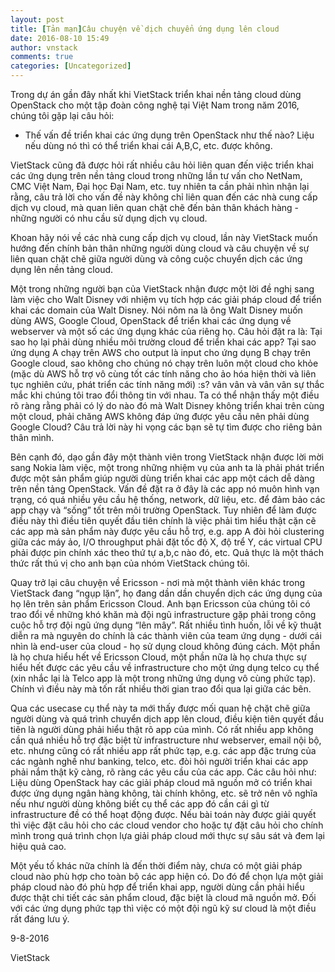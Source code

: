 ```yaml
---
layout: post
title: [Tản mạn]Câu chuyện về dịch chuyển ứng dụng lên cloud
date: 2016-08-10 15:49
author: vnstack
comments: true
categories: [Uncategorized]
---
```

Trong dự án gần đây nhất khi VietStack triển khai nền tảng cloud dùng OpenStack cho một tập đoàn công nghệ tại Việt Nam trong năm 2016, chúng tôi gặp lại câu hỏi:

<ul>
<li>Thế vấn đề triển khai các ứng dụng trên OpenStack như thế nào? Liệu nếu dùng nó thì có thể triển khai cái A,B,C, etc. được không.</li>
</ul>

VietStack cũng đã được hỏi rất nhiều câu hỏi liên quan đến việc triển khai các ứng dụng trên nền tảng cloud trong những lần tư vấn cho NetNam, CMC Việt Nam, Đại học Đại Nam, etc. tuy nhiên ta cần phải nhìn nhận lại rằng, câu trả lời cho vấn đề này không chỉ liên quan đến các nhà cung cấp dịch vụ cloud, mà quan liên quan chặt chẽ đến bản thân khách hàng - những người có nhu cầu sử dụng dịch vụ cloud.

Khoan hãy nói về các nhà cung cấp dịch vụ cloud, lần này VietStack muốn hướng đến chính bản thân những người dùng cloud và câu chuyện về sự liên quan chặt chẽ giữa người dùng và công cuộc chuyển dịch các ứng dụng lên nền tảng cloud.

Một trong những người bạn của VietStack nhận được một lời đề nghị sang làm việc cho Walt Disney với nhiệm vụ tích hợp các giải pháp cloud để triển khai các domain của Walt Disney. Nói nôm na là ông Walt Disney muốn dùng AWS, Google Cloud, OpenStack để triển khai các ứng dụng về webserver và một số các ứng dụng khác của riêng họ. Câu hỏi đặt ra là: Tại sao họ lại phải dùng nhiều môi trường cloud để triển khai các app? Tại sao ứng dụng A chạy trên AWS cho output là input cho ứng dụng B chạy trên Google cloud, sao không cho chúng nó chạy trên luôn một cloud cho khỏe (mặc dù AWS hỗ trợ vô cùng tốt các tính năng cho ảo hóa hiện thời và liên tục nghiên cứu, phát triển các tính năng mới) :s? vân vân và vân vân sự thắc mắc khi chúng tôi trao đổi thông tin với nhau. Ta có thể nhận thấy một điều rõ ràng rằng phải có lý do nào đó mà Walt Disney không triển khai trên cùng một cloud, phải chăng AWS không đáp ứng được yêu cầu nên phải dùng Google Cloud? Câu trả lời này hi vọng các bạn sẽ tự tìm được cho riêng bản thân mình.

Bên cạnh đó, dạo gần đây một thành viên trong VietStack nhận được lời mời sang Nokia làm việc, một trong những nhiệm vụ của anh ta là phải phát triển được một sản phẩm giúp người dùng triển khai các app một cách dễ dàng trên nền tảng OpenStack. Vấn đề đặt ra ở đây là các app nó muôn hình vạn trạng, có quá nhiều yêu cầu hệ thống, network, dữ liệu, etc. để đảm bảo các app chạy và “sống” tốt trên môi trường OpenStack. Tuy nhiên để làm được điều này thì điều tiên quyết đầu tiên chính là việc phải tìm hiểu thật cặn cẽ các app mà sản phẩm này được yêu cầu hỗ trợ, e.g. app A đòi hỏi clustering giữa các máy ảo, I/O throughput phải đặt tốc độ X, độ trể Y, các virtual CPU phải được pin chính xác theo thứ tự a,b,c nào đó, etc. Quả thực là một thách thức rất thú vị cho anh bạn của nhóm VietStack chúng tôi.

Quay trở lại câu chuyện về Ericsson - nơi mà một thành viên khác trong VietStack đang “ngụp lặn”, họ đang dần dần chuyển dịch các ứng dụng của họ lên trên sản phẩm Ericsson Cloud. Anh bạn Ericsson của chúng tôi có trao đổi về những khó khăn mà đội ngũ infrastructure gặp phải trong công cuộc hỗ trợ đội ngũ ứng dụng “lên mây”. Rất nhiều tình huốn, lỗi về kỹ thuật diễn ra mà nguyên do chính là các thành viên của team ứng dụng - dưới cái nhìn là end-user của cloud - họ sử dụng cloud không đúng cách. Một phần là họ chưa hiểu hết về Ericsson Cloud, một phần nữa là họ chưa thực sự hiểu hết được các yêu cầu về infrastructure cho một ứng dụng telco cụ thể (xin nhắc lại là Telco app là một trong những ứng dụng vô cùng phức tạp). Chính vì điều này mà tốn rất nhiều thời gian trao đổi qua lại giữa các bên.

Qua các usecase cụ thể này ta mới thấy được mối quan hệ chặt chẽ giữa người dùng và quá trình chuyển dịch app lên cloud, điều kiện tiên quyết đầu tiên là người dùng phải hiểu thật rõ app của mình. Có rất nhiều app không cần quá nhiều hỗ trợ đặc biệt từ infrastructure như webserver, email nội bộ, etc. nhưng cũng có rất nhiều app rất phức tạp, e.g. các app đặc trưng của các ngành nghề như banking, telco, etc. đòi hỏi người triển khai các app phải nắm thật kỹ càng, rõ ràng các yêu cầu của các app. Các câu hỏi như: Liệu dùng OpenStack hay các giải pháp cloud mã nguồn mở có triển khai được ứng dụng ngân hàng không, tài chính không, etc. sẽ trở nên vô nghĩa nếu như người dùng không biết cụ thể các app đó cần cái gì từ infrastructure đề có thể hoạt động được. Nếu bài toán này được giải quyết thì việc đặt câu hỏi cho các cloud vendor cho hoặc tự đặt câu hỏi cho chính mình trong quá trình chọn lựa giải pháp cloud mới thực sự sâu sát và đem lại hiệu quả cao.

Một yếu tố khác nữa chính là đến thời điểm này, chưa có một giải pháp cloud nào phù hợp cho toàn bộ các app hiện có. Do đó để chọn lựa một giải pháp cloud nào đó phù hợp để triển khai app, người dùng cần phải hiểu được thật chi tiết các sản phẩm cloud, đặc biệt là cloud mã nguồn mở. Đối với các ứng dụng phức tạp thì việc có một đội ngũ kỹ sư cloud là một điều rất đáng lưu ý.

9-8-2016

VietStack
